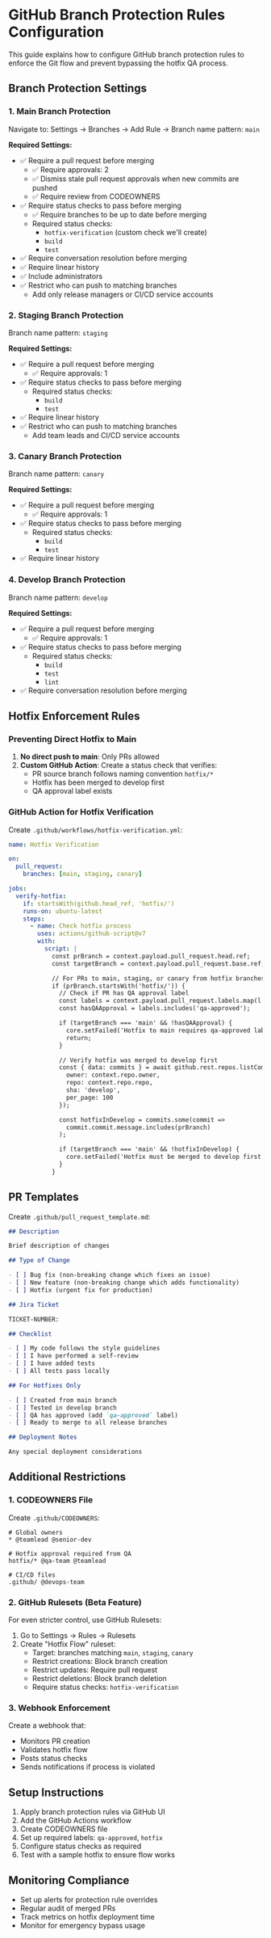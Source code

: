 # GitHub Branch Protection Rules Configuration

This guide explains how to configure GitHub branch protection rules to enforce the Git flow and prevent bypassing the hotfix QA process.

## Branch Protection Settings

### 1. Main Branch Protection

Navigate to: Settings → Branches → Add Rule → Branch name pattern: `main`

**Required Settings:**

- ✅ Require a pull request before merging
  - ✅ Require approvals: 2
  - ✅ Dismiss stale pull request approvals when new commits are pushed
  - ✅ Require review from CODEOWNERS
- ✅ Require status checks to pass before merging
  - ✅ Require branches to be up to date before merging
  - Required status checks:
    - `hotfix-verification` (custom check we'll create)
    - `build`
    - `test`
- ✅ Require conversation resolution before merging
- ✅ Require linear history
- ✅ Include administrators
- ✅ Restrict who can push to matching branches
  - Add only release managers or CI/CD service accounts

### 2. Staging Branch Protection

Branch name pattern: `staging`

**Required Settings:**

- ✅ Require a pull request before merging
  - ✅ Require approvals: 1
- ✅ Require status checks to pass before merging
  - Required status checks:
    - `build`
    - `test`
- ✅ Require linear history
- ✅ Restrict who can push to matching branches
  - Add team leads and CI/CD service accounts

### 3. Canary Branch Protection

Branch name pattern: `canary`

**Required Settings:**

- ✅ Require a pull request before merging
  - ✅ Require approvals: 1
- ✅ Require status checks to pass before merging
  - Required status checks:
    - `build`
    - `test`
- ✅ Require linear history

### 4. Develop Branch Protection

Branch name pattern: `develop`

**Required Settings:**

- ✅ Require a pull request before merging
  - ✅ Require approvals: 1
- ✅ Require status checks to pass before merging
  - Required status checks:
    - `build`
    - `test`
    - `lint`
- ✅ Require conversation resolution before merging

## Hotfix Enforcement Rules

### Preventing Direct Hotfix to Main

1. **No direct push to main**: Only PRs allowed
2. **Custom GitHub Action**: Create a status check that verifies:
   - PR source branch follows naming convention `hotfix/*`
   - Hotfix has been merged to develop first
   - QA approval label exists

### GitHub Action for Hotfix Verification

Create `.github/workflows/hotfix-verification.yml`:

```yaml
name: Hotfix Verification

on:
  pull_request:
    branches: [main, staging, canary]

jobs:
  verify-hotfix:
    if: startsWith(github.head_ref, 'hotfix/')
    runs-on: ubuntu-latest
    steps:
      - name: Check hotfix process
        uses: actions/github-script@v7
        with:
          script: |
            const prBranch = context.payload.pull_request.head.ref;
            const targetBranch = context.payload.pull_request.base.ref;

            // For PRs to main, staging, or canary from hotfix branches
            if (prBranch.startsWith('hotfix/')) {
              // Check if PR has QA approval label
              const labels = context.payload.pull_request.labels.map(l => l.name);
              const hasQAApproval = labels.includes('qa-approved');

              if (targetBranch === 'main' && !hasQAApproval) {
                core.setFailed('Hotfix to main requires qa-approved label');
                return;
              }

              // Verify hotfix was merged to develop first
              const { data: commits } = await github.rest.repos.listCommits({
                owner: context.repo.owner,
                repo: context.repo.repo,
                sha: 'develop',
                per_page: 100
              });

              const hotfixInDevelop = commits.some(commit =>
                commit.commit.message.includes(prBranch)
              );

              if (targetBranch === 'main' && !hotfixInDevelop) {
                core.setFailed('Hotfix must be merged to develop first');
              }
            }
```

## PR Templates

Create `.github/pull_request_template.md`:

```markdown
## Description

Brief description of changes

## Type of Change

- [ ] Bug fix (non-breaking change which fixes an issue)
- [ ] New feature (non-breaking change which adds functionality)
- [ ] Hotfix (urgent fix for production)

## Jira Ticket

TICKET-NUMBER:

## Checklist

- [ ] My code follows the style guidelines
- [ ] I have performed a self-review
- [ ] I have added tests
- [ ] All tests pass locally

## For Hotfixes Only

- [ ] Created from main branch
- [ ] Tested in develop branch
- [ ] QA has approved (add `qa-approved` label)
- [ ] Ready to merge to all release branches

## Deployment Notes

Any special deployment considerations
```

## Additional Restrictions

### 1. CODEOWNERS File

Create `.github/CODEOWNERS`:

```
# Global owners
* @teamlead @senior-dev

# Hotfix approval required from QA
hotfix/* @qa-team @teamlead

# CI/CD files
.github/ @devops-team
```

### 2. GitHub Rulesets (Beta Feature)

For even stricter control, use GitHub Rulesets:

1. Go to Settings → Rules → Rulesets
2. Create "Hotfix Flow" ruleset:
   - Target: branches matching `main`, `staging`, `canary`
   - Restrict creations: Block branch creation
   - Restrict updates: Require pull request
   - Restrict deletions: Block branch deletion
   - Require status checks: `hotfix-verification`

### 3. Webhook Enforcement

Create a webhook that:

- Monitors PR creation
- Validates hotfix flow
- Posts status checks
- Sends notifications if process is violated

## Setup Instructions

1. Apply branch protection rules via GitHub UI
2. Add the GitHub Actions workflow
3. Create CODEOWNERS file
4. Set up required labels: `qa-approved`, `hotfix`
5. Configure status checks as required
6. Test with a sample hotfix to ensure flow works

## Monitoring Compliance

- Set up alerts for protection rule overrides
- Regular audit of merged PRs
- Track metrics on hotfix deployment time
- Monitor for emergency bypass usage
